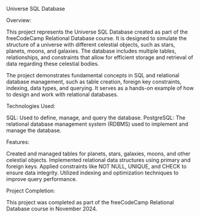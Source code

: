 Universe SQL Database

Overview:

This project represents the Universe SQL Database created as part of the freeCodeCamp Relational Database course. It is designed to simulate the structure of a universe with different celestial objects, such as stars, planets, moons, and galaxies. The database includes multiple tables, relationships, and constraints that allow for efficient storage and retrieval of data regarding these celestial bodies.

The project demonstrates fundamental concepts in SQL and relational database management, such as table creation, foreign key constraints, indexing, data types, and querying. It serves as a hands-on example of how to design and work with relational databases.

Technologies Used:

SQL: Used to define, manage, and query the database.
PostgreSQL: The relational database management system (RDBMS) used to implement and manage the database.

Features:

Created and managed tables for planets, stars, galaxies, moons, and other celestial objects.
Implemented relational data structures using primary and foreign keys.
Applied constraints like NOT NULL, UNIQUE, and CHECK to ensure data integrity.
Utilized indexing and optimization techniques to improve query performance.

Project Completion:

This project was completed as part of the freeCodeCamp Relational Database course in November 2024.
